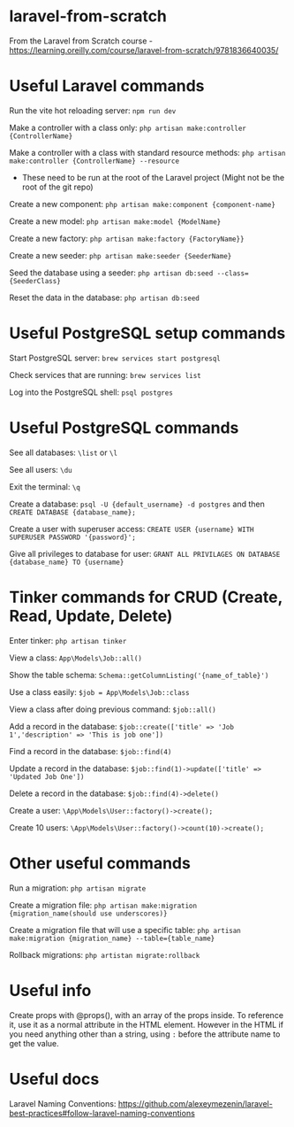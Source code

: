 # laravel-from-scratch

From the Laravel from Scratch course - https://learning.oreilly.com/course/laravel-from-scratch/9781836640035/

# Useful Laravel commands

Run the vite hot reloading server: `npm run dev`

Make a controller with a class only: `php artisan make:controller {ControllerName}`

Make a controller with a class with standard resource methods: `php artisan make:controller {ControllerName} --resource`

- These need to be run at the root of the Laravel project (Might not be the root of the git repo)

Create a new component: `php artisan make:component {component-name}`

Create a new model: `php artisan make:model {ModelName}`

Create a new factory: `php artisan make:factory {FactoryName}}`

Create a new seeder: `php artisan make:seeder {SeederName}`

Seed the database using a seeder: `php artisan db:seed --class={SeederClass}`

Reset the data in the database: `php artisan db:seed`

# Useful PostgreSQL setup commands

Start PostgreSQL server: `brew services start postgresql`

Check services that are running: `brew services list`

Log into the PostgreSQL shell: `psql postgres`

# Useful PostgreSQL commands

See all databases: `\list` or `\l`

See all users: `\du`

Exit the terminal: `\q`

Create a database: `psql -U {default_username} -d postgres` and then `CREATE DATABASE {database_name};`

Create a user with superuser access: `CREATE USER {username} WITH SUPERUSER PASSWORD '{password}';`

Give all privileges to database for user: `GRANT ALL PRIVILAGES ON DATABASE {database_name} TO {username}`

# Tinker commands for CRUD (Create, Read, Update, Delete)

Enter tinker: `php artisan tinker`

View a class: `App\Models\Job::all()`

Show the table schema: `Schema::getColumnListing('{name_of_table}')`

Use a class easily: `$job = App\Models\Job::class`

View a class after doing previous command: `$job::all()`

Add a record in the database: `$job::create(['title' => 'Job 1','description' => 'This is job one'])`

Find a record in the database: `$job::find(4)`

Update a record in the database: `$job::find(1)->update(['title' => 'Updated Job One'])`

Delete a record in the database: `$job::find(4)->delete()`

Create a user: `\App\Models\User::factory()->create();`

Create 10 users: `\App\Models\User::factory()->count(10)->create();`

# Other useful commands

Run a migration: `php artisan migrate`

Create a migration file: `php artisan make:migration {migration_name(should use underscores)}`

Create a migration file that will use a specific table: `php artisan make:migration {migration_name} --table={table_name}`

Rollback migrations: `php artistan migrate:rollback`

# Useful info

Create props with @props(), with an array of the props inside. To reference it, use it as a normal attribute in the HTML element. However in the HTML if you need anything other than a string, using `:` before the attribute name to get the value.

# Useful docs

Laravel Naming Conventions: https://github.com/alexeymezenin/laravel-best-practices#follow-laravel-naming-conventions
